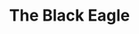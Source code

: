 ---
title: "The Black Eagle"
url: /santiago-de-las-vegas/the-black-eagle/
shop: reparación de automóviles
---